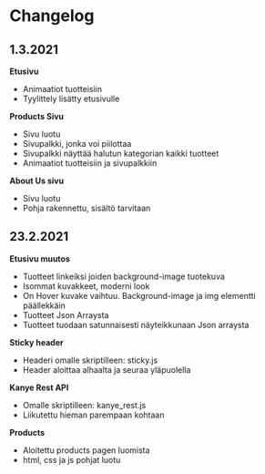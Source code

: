# Changelog

## 1.3.2021

**Etusivu**
- Animaatiot tuotteisiin
- Tyylittely lisätty etusivulle

**Products Sivu**
- Sivu luotu
- Sivupalkki, jonka voi piilottaa
- Sivupalkki näyttää halutun kategorian kaikki tuotteet
- Animaatiot tuotteisiin ja sivupalkkiin

**About Us sivu**
- Sivu luotu
- Pohja rakennettu, sisältö tarvitaan

## 23.2.2021

**Etusivu muutos**
- Tuotteet <a> linkeiksi joiden background-image tuotekuva
- Isommat kuvakkeet, moderni look
- On Hover kuvake vaihtuu. Background-image ja img elementti päällekkäin
- Tuotteet Json Arraysta
- Tuotteet tuodaan satunnaisesti näyteikkunaan Json arraysta


**Sticky header**
- Headeri omalle skriptilleen: sticky.js
- Header aloittaa alhaalta ja seuraa yläpuolella

**Kanye Rest API**
- Omalle skriptilleen: kanye_rest.js
- Liikutettu hieman parempaan kohtaan

**Products**
- Aloitettu products pagen luomista
- html, css ja js pohjat luotu

